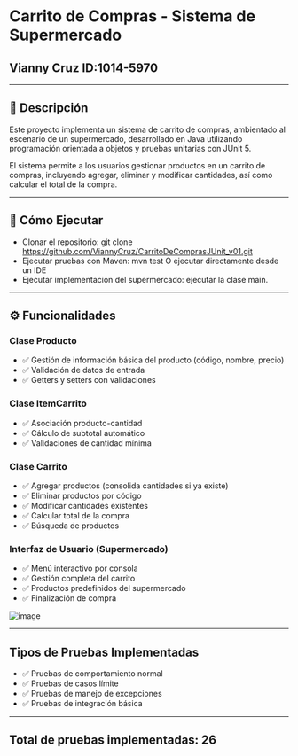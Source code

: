 # Carrito de Compras - Sistema de Supermercado
## Vianny Cruz ID:1014-5970

---

## 📝 Descripción
Este proyecto implementa un sistema de carrito de compras, ambientado al escenario de un supermercado, desarrollado en Java utilizando programación orientada a objetos y pruebas unitarias con JUnit 5.

El sistema permite a los usuarios gestionar productos en un carrito de compras, incluyendo agregar, eliminar y modificar cantidades, así como calcular el total de la compra.

---


## 🚀 Cómo Ejecutar
- Clonar el repositorio: git clone https://github.com/ViannyCruz/CarritoDeComprasJUnit_v01.git
- Ejecutar pruebas con Maven: mvn test O ejecutar directamente desde un IDE
- Ejecutar implementacion del supermercado: ejecutar la clase main.


---


## ⚙️ Funcionalidades
### Clase Producto
- ✅ Gestión de información básica del producto (código, nombre, precio)
- ✅ Validación de datos de entrada
- ✅ Getters y setters con validaciones

### Clase ItemCarrito
- ✅ Asociación producto-cantidad
- ✅ Cálculo de subtotal automático
- ✅ Validaciones de cantidad mínima

### Clase Carrito
- ✅ Agregar productos (consolida cantidades si ya existe)
- ✅ Eliminar productos por código
- ✅ Modificar cantidades existentes
- ✅ Calcular total de la compra
- ✅ Búsqueda de productos

### Interfaz de Usuario (Supermercado)
- ✅ Menú interactivo por consola
- ✅ Gestión completa del carrito
- ✅ Productos predefinidos del supermercado
- ✅ Finalización de compra

![image](https://github.com/user-attachments/assets/f23083b5-d1c6-45bf-94c9-b07ac6128844)


---
## Tipos de Pruebas Implementadas
- ✅ Pruebas de comportamiento normal
- ✅ Pruebas de casos límite
- ✅ Pruebas de manejo de excepciones
- ✅ Pruebas de integración básica


---
## Total de pruebas implementadas: 26
